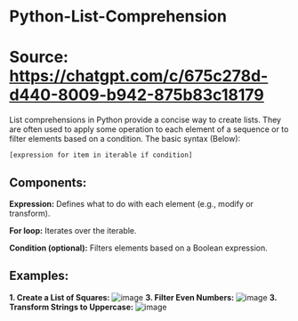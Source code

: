 # Python-List-Comprehension

# Source: https://chatgpt.com/c/675c278d-d440-8009-b942-875b83c18179


List comprehensions in Python provide a concise way to create lists. They are often used to apply some operation to each element of a sequence or to filter elements based on a condition. The basic syntax (Below):

    [expression for item in iterable if condition]

## Components:
**Expression:** Defines what to do with each element (e.g., modify or transform).

**For loop:** Iterates over the iterable.

**Condition (optional):** Filters elements based on a Boolean expression.

## Examples:
**1. Create a List of Squares:**
![image](https://github.com/user-attachments/assets/1b77bc03-bc2d-4c33-b941-62919aa449c7)
**3. Filter Even Numbers:**
![image](https://github.com/user-attachments/assets/cfb64d2f-e925-4557-a5ac-4dfdb0f1a60e)
**3. Transform Strings to Uppercase:**
![image](https://github.com/user-attachments/assets/1b646e7d-a006-4a70-bbec-80117d72e19f)






